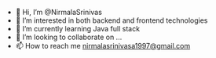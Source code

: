 - 👋 Hi, I’m @NirmalaSrinivas
- 👀 I’m interested in both backend and frontend technologies 
- 🌱 I’m currently learning Java full stack 
- 💞️ I’m looking to collaborate on ...
- 📫 How to reach me nirmalasrinivasa1997@gmail.com

<!---
NirmalaSrinivas/NirmalaSrinivas is a ✨ special ✨ repository because its `README.md` (this file) appears on your GitHub profile.
You can click the Preview link to take a look at your changes.
--->
